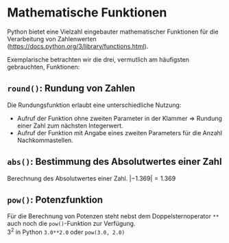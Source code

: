 # Mathematische Funktionen

Python bietet eine Vielzahl eingebauter mathematischer Funktionen für die Verarbeitung von Zahlenwerten  
(https://docs.python.org/3/library/functions.html).  

Exemplarische betrachten wir die drei, vermutlich am häufigsten gebrauchten, Funktionen:

## `round()`: Rundung von Zahlen
Die Rundungsfunktion erlaubt eine unterschiedliche Nutzung:
- Aufruf der Funktion ohne zweiten Parameter in der Klammer => Rundung einer Zahl zum nächsten Integerwert.
- Aufruf der Funktion mit Angabe eines zweiten Parameters für die Anzahl Nachkommastellen.

## `abs()`: Bestimmung des Absolutwertes einer Zahl
Berechnung des Absolutwertes einer Zahl.
$|-1.369| = 1.369$    

## `pow()`: Potenzfunktion
Für die Berechnung von Potenzen steht nebst dem Doppelsternoperator `**` auch noch die `pow()`-Funktion
zur Verfügung.  
$3^2$ in Python `3.0**2.0` oder `pow(3.0, 2.0)`
